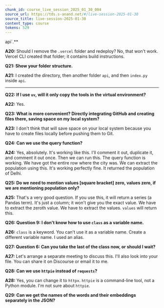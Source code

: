 ```yaml
---
chunk_id: course_live_session_2025_01_30_004
source_url: https://tds.s-anand.net/#/live-session-2025-01-30
source_title: live-session-2025-01-30
content_type: course
tokens: 529
---
```


api`.**

**A20:** Should I remove the `.vercel` folder and redeploy? No, that won't work. Vercel CLI created that folder; it contains build instructions.

**Q21: Show your folder structure.**

**A21:** I created the directory, then another folder `api`, and then `index.py` inside `api`.

---

**Q22: If I use `uv`, will it only copy the tools in the virtual environment?**

**A22:** Yes.

**Q23: What is more convenient? Directly integrating GitHub and creating files there, saving space on my local system?**

**A23:** I don't think that will save space on your local system because you have to create files locally before pushing them to Git.

**Q24: Can we use the query function?**

**A24:** Yes, absolutely. It's working like this. I'll comment it out, duplicate it, and comment it out once. Then we can run this. The query function is working. We have got the entire row where the city was. We can extract the population using this. It's working perfectly fine. It returned the population of Delhi.

**Q25: Do we need to mention values [square bracket] zero, values zero, if we are mentioning population only?**

**A25:** That's a very good question. If you use this, it will return a series (a Pandas term). It's just a column; it won't give you the exact value. We have to extract the zeroth value. We have to extract the values. `values` will return this.

**Q26: Question 9: I don't know how to use `class` as a variable name.**

**A26:** `class` is a keyword. You can't use it as a variable name. Create a different variable name. I used an alias.

**Q27: Question 6: Can you take the last of the class now, or should I wait?**

**A27:** Let's arrange a separate meeting to discuss this. I'll also look into your file. You can share it on Discourse or email it to me.

**Q28: Can we use `httpie` instead of `requests`?**

**A28:** Yes, you can change it to `httpx`. `httpie` is a command-line tool, not a Python module. I'm not sure about `httpie`.

**Q29: Can we get the names of the words and their embeddings separately in the JSON?**
